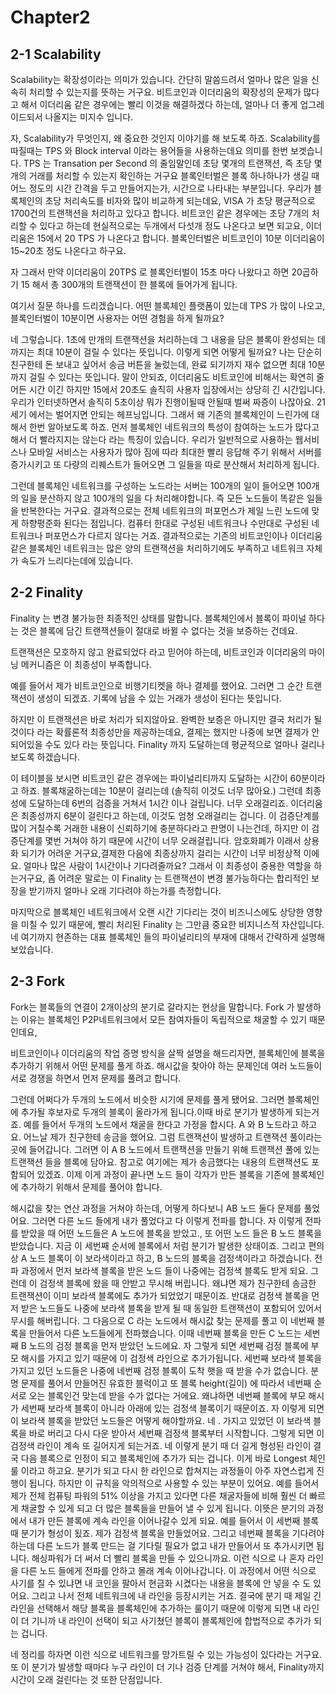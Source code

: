 # Chapter2

## 2-1 Scalability 

Scalability는 확장성이라는 의미가 있습니다.
간단히 말씀드려서 얼마나 많은 일을 신속히 처리할 수 있는지를 뜻하는 거구요.
비트코인과 이더리움의 확장성의 문제가 많다고 해서 이더리움 같은 경우에는 빨리 이것을 해결하겠다 하는데, 얼마나 더 좋게 업그레이드되서 나올지는 미지수 입니다.

자, Scalability가 무엇인지, 왜 중요한 것인지 이야기를 해 보도록 하죠.
Scalability를 따질때는 TPS 와 Block interval 이라는 용어들을 사용하는데요 의미를 한번 보겟습니다.
TPS 는 Transation per Second 의 줄임말인데 초당 몇개의 트랜잭션, 즉 초당 몇개의 거래를 처리할 수 있는지 확인하는 거구요 블록인터벌은 블록 하나하나가 생길 때 어느 정도의 시간 간격을 두고 만들어지는가, 시간으로 나타내는 부분입니다.
우리가 블록체인의 초당 처리속도를 비자와 많이 비교하게 되는데요, VISA 가 초당 평균적으로 1700건의 트랜잭션을 처리하고 있다고 합니다. 비트코인 같은 경우에는 초당 7개의 처리할 수 있다고 하는데 현실적으로는 두개에서 다섯개 정도 나온다고 보면 되고요,
이더리움은 15에서 20 TPS 가 나온다고 합니다.
블록인터벌은 비트코인이 10분 이더리움이 15~20초 정도 나온다고 하구요.

자 그래서 만약 이더리움이 20TPS 로 블록인터벌이 15초 마다 나왔다고 하면
20곱하기 15 해서 총 300개의 트랜잭션이 한 블록에 들어가게 됩니다.

여기서 질문 하나를 드리겠습니다.
어떤 블록체인 플랫폼이 있는데 TPS 가 많이 나오고, 블록인터벌이 10분이면 사용자는 어떤 경험을 하게 될까요?

네 그렇습니다.
1초에 만개의 트랜잭션을 처리하는데 그 내용을 담은 블록이 완성되는 데까지는 최대 10분이 걸릴 수 있다는 뜻입니다.
이렇게 되면 어떻게 될까요?
나는 단순히 친구한테 돈 보내고 싶어서 송금 버튼을 눌렀는데, 완료 되기까지 재수 없으면 최대 10분까지 걸릴 수 있다는 뜻입니다.
말이 안되죠,
이더리움도 비트코인에 비해서는 확연히 줄어든 시간 이긴 하지만
15에서 20초도 솔직히 사용자 입장에서는 상당히 긴 시간입니다.
우리가 인터넷하면서 솔직히 5초이상 뭐가 진행이될때 안될때 벌써 짜증이 나잖아요. 21세기 에서는 벌어지면 안되는 헤프닝입니다.
그래서 왜 기존의 블록체인이 느린가에 대해서 한번 알아보도록 하죠. 먼저 블록체인 네트워크의 특성이 참여하는 노드가 많다고 해서 더 빨라지지는 않는다 라는 특징이 있습니다.
우리가 일반적으로 사용하는 웹서비스나 모바일 서비스는 사용자가 많아 짐에 따라 최대한 빨리 응답해 주기 위해서 서버를 증가시키고 또 다량의 리퀘스트가 들어오면 그 일들을 따로 분산해서 처리하게 됩니다.

그런데 블록체인 네트워크를 구성하는 노드라는 서버는 100개의 일이 들어오면 100개의 일을 분산하지 않고 100개의 일을 다 처리해야합니다.
즉 모든 노드들이 똑같은 일들을 반복한다는 거구요. 결과적으로는 전체 네트워크의 퍼포먼스가 제일 느린 노드에 맞게 하향평준화 된다는 점입니다.
컴퓨터 한대로 구성된 네트워크나 수만대로 구성된 네트워크나 퍼포먼스가 다르지 않다는 거죠. 
결과적으로는 기존의 비트코인이나 이더리움 같은 블록체인 네트워크는 많은 양의 트랜잭션을 처리하기에도 부족하고 네트워크 자체가 속도가 느리다는데에 있습니다. 

## 2-2 Finality 

Finality 는 변경 불가능한 최종적인 상태를 말합니다. 블록체인에서 블록이 파이널 하다는 것은 블록에 담긴 트랜잭션들이 절대로 바뀔 수 없다는 것을 보증하는 건데요. 

트랜잭션은 모호하지 않고 완료되었다 라고 믿어야 하는데, 비트코인과 이더리움의 마이닝 메커니즘은 이 최종성이 부족합니다. 

예를 들어서 제가 비트코인으로 비행기티켓을 하나 결제를 했어요. 그러면 그 순간 트랜잭션이 생성이 되겠죠. 기록에 남을 수 있는 거래가 생성이 된다는 뜻입니다. 

하지만 이 트랜잭션은 바로 처리가 되지않아요. 완벽한 보증은 아니지만 결국 처리가 될것이다 라는 확률론적 최종성만을 제공하는데요, 결제는 했지만 나중에 보면 결제가 안되어있을 수도 있다 라는 뜻입니다. Finality 까지 도달하는데 평균적으로 얼마나 걸리나 보도록 하겠습니다. 

이 테이블을 보시면 비트코인 같은 경우에는 파이널리티까지 도달하는 시간이 60분이라고 하죠. 블록채굴하는데는 10분이 걸리는데 (솔직히 이것도 너무 많아요.) 그런데 최종성에 도달하는데 6번의 검증을 거쳐서 1시간 이나 걸립니다. 너무 오래걸리죠. 이더리움은 최종성까지 6분이 걸린다고 하는데, 이것도 엄청 오래걸리는 겁니다. 이 검증단계를 많이 거칠수록 거래한 내용이 신뢰하기에 충분하다라고 판명이 나는건데, 하지만 이 검증단계를 몇번 거쳐야 하기 때문에 시간이 너무 오래걸립니다. 암호화폐가 이래서 상용화 되기가 어려운 거구요,결제한 다음에 최종상까지 걸리는 시간이 너무 비정상적 이에요. 얼마나 많은 사람이 1시간이나 기다려줄까요? 그래서 이 최종성이 중용한 역할을 하는거구요, 좀 어려운 말로는 이 Finality 는 트랜잭션이 변경 불가능하다는 합리적인 보장을 받기까지 얼마나 오래 기다려야 하는가를 측정합니다. 

마지막으로 블록체인 네트워크에서 오랜 시간 기다리는 것이 비즈니스에도 상당한 영향을 미칠 수 있기 때문에, 빨리 처리된 Finality 는 그만큼 중요한 비지니스적 자산입니다. 네 여기까지 현존하는 대표 블록체인 들의 파이널리티의 부재에 대해서 간략하게 설명해보았습니다. 
 
## 2-3 Fork

Fork는 블록들의 연결이 2개이상의 분기로 갈라지는 현상을 말합니다. Fork 가 발생하는 이유는 블록체인 P2P네트워크에서 모든 참여자들이 독립적으로 채굴할 수 있기 때문인데요, 

비트코인이나 이더리움의 작업 증명 방식을 살짝 설명을 해드리자면, 블록체인에 블록을 추가하기 위해서 어떤 문제를 풀게 하죠. 해시값을 찾아야 하는 문제인데 여러 노드들이 서로 경쟁을 하면서 먼저 문제를 풀려고 합니다. 

그런데 어쩌다가 두개의 노드에서 비슷한 시기에 문제를 풀게 됐어요. 그러면 블록체인에 추가될 후보자로 두개의 블록이 올라가게 됩니다.이때 바로 분기가 발생하게 되는거죠. 예를 들어서 두개의 노드에서 채굴을 한다고 가정을 합시다. A 와 B 노드라고 하고요. 어느날 제가 친구한테 송금을 했어요. 그럼 트랜잭션이 발생하고 트랜잭션 풀이라는 곳에 들어갑니다. 그러면 이 A B 노드에서 트랜잭션을 만들기 위해 트랜잭션 풀에 있는 트랜잭션 들을 블록에 담아요. 참고로 여기에는 제가 송금했다는 내용의 트랜잭션도 포함되어 있겠죠. 이제 이게 과정이 끝나면 노드 들이 각자가 만든 블록을 기존에 블록체인에 추가하기 위해서 문제를 풀어야 합니다. 

해시값을 찾는 연산 과정을 거쳐야 하는데, 어떻게 하다보니 AB 노드 둘다 문제를 풀었어요. 그러면 다른 노드 들에게 내가 풀었다고 다 이렇게 전파를 합니다. 자 이렇게 전파를 받았을 때 어떤 노드들은 A 노드에 블록을 받았고., 또 어떤 노드 들은 B 노드 블록을 받았습니다. 지금 이 세번째 순서에 블록에서 처럼 분기가 발생한 상태이죠. 그리고 편의상 A 노드 블록이 이 보라색이라고 하고, B 노드의 블록을 검정색이라고 하겠습니다. 전파 과정에서 먼저 보라색 블록을 받은 노드 들이 나중에는 검정색 블록도 받게 되요. 그런데 이 검정색 블록에 왔을 때 안받고 무시해 버립니다. 왜냐면 제가 친구한테 송금한 트랜잭션이 이미 보라색 블록에도 추가가 되었었기 때문이죠. 반대로 검정색 블록을 먼저 받은 노드들도 나중에 보라색 블록을 받게 될 때 동일한 트랜잭션이 포함되어 있어서 무시를 해버립니다. 그 다음으로 C  라는 노드에서 해시값 찾는 문제를 풀고 이 네번째 블록을 만들어서 다른 노드들에게 전파했습니다. 이때 네번째 블록을 만든 C 노드는 세번째 B 노드의 검정 블록을 먼저 받았던 노드에요. 자 그렇게 되면 세번째 검정 블록에 부모 해시를 가지고 있기 때문에 이 검정색 라인으로 추가가됩니다. 세번째 보라색 블록을 가지고 있던 노드들은 나중에 네번째 검정 블록이 도착 햇을 때 받을 수가 없습니다. 분명 문제를 풀어서 만들어진 유효한 블럭이고 또 블록 height(길이) 에 따라서 네번째 순서로 오는 블록인건 맞는데 받을 수가 없다는 거에요. 왜냐하면 네번째 블록에 부모 해시가 세번째 보라색 블록이 아니라 아래에 있는 검정색 블록이기 때문이죠. 자 이렇게 되면 이 보라색 블록을 받았던 노드들은 어떻게 해야할까요. 네 . 가지고 있었던 이 보라색 블록을 바로 버리고 다시 다운 받아서 세번째 검정색 블록부터 시작합니다. 그렇게 되면 이 검정색 라인이 계속 또 길어지게 되는거죠. 네 이렇게 분기 때 더 길게 형성된 라인이 결국 다음 블록으로 인정이 되고 블록체인에 추가가 되는 겁니다.
이게 바로 Longest 체인 룰 이라고 하고요. 분기가 되고 다시 한 라인으로 합쳐지는 과정들이 아주 자연스럽게 진행이 됩니다. 하지만 이 규칙을 악의적으로 사용할 수 있는 부분이 있어요. 예를 들어서 제가 전체 컴퓨팅 파워의 51% 이상을 가지고 있다면 다른 채굴자들에 비해 훨씬 더 빠르게 채굴할 수 있게 되고 더 많은 블록들을 만들어 낼 수 있게 됩니다. 이뜻은 분기의 과정에서 내가 만든 블록에 계속 라인을 이어나갈수 있게 되요. 예를 들어서 이 세번째 블록 때 분기가 형성이 됬죠. 제가 검정색 블록을 만들었어요. 그리고 네번째 블록을 기다려야하는데 다른 노드가 블록 만드는 걸 기다릴 필요가 없고 내가 만들어서 또 추가시키면 됩니다. 해싱파워가 더 써서 더 빨리 블록을 만들 수 있으니까요. 이런 식으로 나 혼자 라인을 다른 노드 들에게 전파를 안하고 몰래 계속 이어나갑니다. 이 과정에서 어떤 식으로 사기를 칠 수 있냐면 내 코인을 팔아서 현금화 시켰다는 내용을 블록에 안 넣을 수 도 있어요. 그리고 나서 전체 네트워크에 내 라인을 등장시키는 거죠. 결국에 분기 때 제일 긴 라인을 선택해서 해당 블록을 블록체인에 추가하는 룰이기 때문에 이렇게 되면 내 라인이 더 기니까 내 라인이 선택이 되고 사기쳤던 블록이 블록체인에 합법적으로 추가가 되는 겁니다. 

네 정리를 하자면 이런 식으로 네트워크를 망가트릴 수 있는 가능성이 있다라는 거구요. 또 이 분기가 발생할 때마다 누구 라인이 더 기나 검증 단계를 거쳐야 해서, Finality까지 시간이 오래 걸린다는 것 또한 단점입니다.

